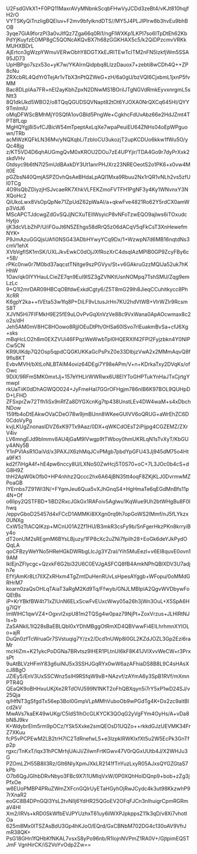 U2FsdGVkX1+F0PQ11MaxrAVyMNbnkScqbFHwVyJCDd3zeBt4/vKJt810hqjfH2rO
VYTSKyQiTnzIigBQEluv+F2mv9bfylkndDTS//MY5J4PLJIPlrw8b3hvEu9bhBOB
3yqe7GiA9forzPl3a0vJIfQz7Zga66q0Ri1/ngFlWXKp1LKPl7so6ITpDtEh62Kb
PdYjKuyfzEOMP8gC5QONcAKQvBX7h68zGGKHAX5c5/k2QiDPzcmvVRKkMUHXBDrL
AjErtcn3gWzpYWmuVERwObhY8DGTXkEJRITEwTcITM2nFN5IzkfjWm5SSA95JD73
UpHBPgo7szx53o+yK7w/YKAIrnQidpbq8LIzzDauox7+zebti8wCDh4Q++ZP8cNu
ZRXcbRL4QdYr0TejAr1vTbX3nPtQZWeG+zH/6a0gU/bzVQI6CjxbmL1jxnP5fvMM
Bac8DLpIAa7FR+nEl2ayKbhZpxN2DNwMS1BOrilJTgNGVdRmkEyvxnrgmL5sNtt3
8Q1dkUkd5WBO2/o8TQqQGUDSQVNapt82tOt6YJOXA0NrQXCq645HI/QYY9TmImlU
oMqDFWScBMhMjY0SQfA1ovGBId5PngWe+CgkhcFdUvAbz66e2HdJZmt4TPT8fLqp
MgHQYgj8iSvfCJBicW54mTpeptAxLqXe7wpaPeuiEU64ZNHs04oEpWPguown/TRb
acMWzKQFkLN36Mv/yNQXqbLiTzbIoCU3ukozjT2upKCDUo6kkw1fWu5O/yQc48jg
z/KT5VD4D6qhAUGmgQvM0xKROU2DOu7zE4UPYjir/TDA4Go9r7dyPrXxk2skdVHv
Gtdsyc9b6tN7l25mUdBAxkDY3Ut1anrPHJXrz23NREOeotS2o1PK6+x0vw4Mit0E
pGZbsN40QmjASPZOvhQsAeBHdaLpAQI1Mxa9Rbuu2Nx1rQR1vNLh2vs5zfUI0TCg
4O9IsQbZDiyzjHSJvcaeRK7XhkVLFEKZmoFVTFH1PgNF3y4Ky1WNvnxY3NXQoHc2
QiUkoLwx8VsOpQpNe71ZpUdZ62pWaAl/a+qkwFve4821Ro62Y5rdCX0amWp3VdJ6
MScAPCTJdcwgZdGvSQJjNCXuTEIlWsyicP8vNFoTzwEQO9ajlws6iTOxudcHytjo
ijK3dcVLbZhP/U/iFGuJt6N5ZEhgs58dRrQ5z06dACqV5qFkCsT3XnHewefmNYK+
P9JmAzuGGQjsUAfi0NSG43ADbHYwyYCq9Dx/1+WzwpN7d6MB16nqtdNs3cmV1ehX
XVbVgflSK1mSK/UXLJkvEwkC0dOjJXfRozXrC4dsqIAzMPIB0GP9ZcyFBy6c+5B/
rPKc0nw0r7M0bd37aqcstTNitge9szPGVyv/St+v6GAkruGzzMQIJa52uk7hKHhW
1Oav/qk0IYYHauLCieZE7qn9Eul9lSZ3gZVNKtUsnNOMpq7TshSMU/Zqg9emLzLc
9+Q1I2mrDAR09HBCqOBfdwExkdCgty6/Z5T8mG29lh8JieqCCuhitkycc8PhXcRR
K6gpY2ka++tVEta53w1fq8P+DiLF9vLtusJrHn7KU2hdVtWB+VIrWZIr9RcsmS8T
XJVN5Hi7FIFMkH9E25fE9uLOvPvGqXnVzVe88c9VxWana0ApAOcwmax8c2o2s/dH
Jeh5AM0mV8HC8HOowo8RjjlOEuDtPh/0HSa60lSvo7rlEuakmBvSa+cfJ6Xg+sks
mBqHcLO2h8m0EXZVUi46FPqzWeWwbTpI0HQERXIf42FPI2Fyjzbkn4Y0NlPCw5CN
KR9UlKdp7Q2Osp5qpdCQGKUKKaGcPsPxZ0e33DlbjzVwA2x2MMmAqvQ8f9fls8KT
EvbvMVH/bXtLoNLBTAlM4oviz64DEgi7Y98eAPm/V+n+KDrkaTxy2DVqKs/ofOwc
9DiX/9RFmSMK0mxtJj+157eYHLlrWWRwx6U8ElYToGHPTukYnHaJTxCjrtgYmwpI
rkUaTiiK0dDhAGWQO024+JyFmeHaI7GGrOFHgjm786nIB6K97BOL9QUHpDD+LFHD
ZFSxprZw72Tfh1iSx9nRfZa8DYGXcnKg7tp438UnstLEv4DW4waM+s4xDbchNDow
159fb4oDtEAkwOVaCDeO78w9jmBUnn8WKeeGUlVV6oQRUG+aWrEhZC6D0CdoVyPg
kvjLKUgZnonasIDVZ6xK97Tx9Aaz/0DX+qWKCdOEsT2iPijpg4CGZEMZ/ZXrV4iv
LV6mngEJd9bImmv8AU4jGaM9IVwgp9tTWboy0hmUKRLqN1sTvXyT/KbGUy4ANy5B
Y1nPVIAsR1OaiVd/x3PAXJX6zhMqJCvPMgb7pbdYpGFU43Jj945dM75o4Hta9FK1
kd2f7iHgA4f+hE4pw6nccy8U/LXNoS0ZwHcj5T0S70+oC+7L3JOc0b4cS+dG8H9Z
thH2ApW0kOfb0+HP4nhhz2Qccc2hx6A64jBN35tt4oqF8ZKjKLJ0DvrmwMZPoaGB
lYErnbs7Z91Wi3N/+FYgmJeu6Qua5vXJhGnqS4+HgHmaTe6qEGdMnBfs11p4N+Of
o6lipy2QSTFBD+1iBD2RxcJGkGx1RAFoiv5Aglwu1KqWue9Uh2btWHgBu8F0Ihwq
/eppvGboD25457d4xFCcD1AMMKi8XXgn0rq9h7opGoWS2IMmf/nJ5fLYkzx0UNXg
CxW5zTtACQIKzp+MCnU01A2Zf1HU/B3mkR3csFy9b/SnFgerHkzPKn8krryiBy4o
dT2onUM2sREgmM6BYsLBjuzy/1FP8cXc2uZNi7fpilh28+EoGk6deYJkPydOQqLA
qoCFBzyWeYNo5HReHGkDWRbgLlcJg3YZral/Yih5MuEezI+v6EI8quvE0ovn19AM
lkIEjnZFlycgc+QzxkF6G2bi32U6C0EVJgASFCQ8fB4AmkNPhQBlXDV3U7adjh7e
EfYjAmKr8Lt7IlXZxRHxm4TgZmtDuHenRUvLsHpesAYggb+WFopu/0oMMdGRHrM7
koarn0zaQsOHLqTAiaT3aRgM2Kd9Tq/Ffwyb/GNJLMBlpIA2QgvWVDbywFoQEtBs
iP+KrYBkfBW4t71xZlUnN6ELxScwFvEUxcWwy05a26h3jWn3OuL+X5SpA6Hg7IQY
lmWlHC1qwVZ4+Ogxvl2xpU81m2TQSg4w0paz79NjPt+ZoxVrzus+JLHlRtNJIs+b
ZaSANkIL1lQ28sBaEBLQbI0xYDhMBggOtRmXD4QBVwwFi4EILhrhmnXYIOLo+ajR
DuQn0zfTcWruaGr7SVstuqig7Y/zx2/Dcd1nUWp8l0GL2KZdJOZL3Gp2Ezi6raMr
mcHiZm+K21ykcPoDGNa7BRvtsz9lHER1PLtnUI6kF8K41JVlXvvWeCW+r3PrxsPt
9uAtBLVzHFmY83g6uiNlJ5x3SSHJGqRYx0wW6azAFhiaDS8B8L9C4sHAsXcJ8BgO
JZIEy5/EnV3UxSSCWnz5sIH9RSfqW9xB+NAzvf/zAYmA6y3SpB1RVf/mXmnPTR4Q
QEaQK9oBHHxuUKjXe2RTdOVJ599N1NKT2oFhQBXqyn5i7rY5xP1wD24SJ/v25Qja
q/HfNT3gSfgdTx56ep3BoI0GmpVLpMMhVuboOb9wPGdTg4K+Dx2zc9altBlcd2kV
MwAVs7kaEK49wUKg/C5ldS1lhOcGLKYCK3QOqG2yVgFYm4OyHs/A+vDa8bN8J9kv
K+WdybrElm5rm9pOCz/YSk5Xxke2smQEOsD1UQZo++rkkdGJzUEVMK34FrZ7XKuu
fcP5vPCPEwM2LB2trH7IC2TdRnefwL5+e3IzpkIRWKlxfXt5u2W5EcPk3GnTfp2p
rgxc/TnKxT/Iqx31hPCMrhjUAiJi/ZilwnFrtKGwv47V0rQGxUUtb4J/X2WHJu3G
PZOmLZH55B8Il3Rz/GIt6NIyXpmJXkLR2141fTnYuzLxyR05AJxsQYGZGtaS7kPb
O7b6QgJGIhbDRvNbyo3FBc9X7i1UMIqVxW/0P0XQhHoIDQnp9+bob+zZg3jPfxOe
w6EUoPMBP4PRuZWmZXFcnGQlrUyETaHGyhOjRwJCydc4k3ut98KkzwhP97rXnaR2
eoGC8B4DPnGQl3YsL2tvNIIj6YdHR25QGoEV2OFqFJCn3nIhuigrCpmRGRmaV4HI
Xm2/IRVs+kRD0SkWfbEVJPYUzhxT61uy6ilWXPJpkppsZ11k3qD/v8Xi7vhotlOa
625m8Mx0ITSZAsBdU3Gp4hKJoO/EQrd/GxCBNbM702DG4c130oAV9VfrJmR38QK+
PsG18GHn1fQHbKfNKAL7vsxS8yPo96nb/R1IojnNVPmZ1RA0V+/GjtpimEQSTJmF
VgnHirCK/iS2VoYvOdp2Zw==
